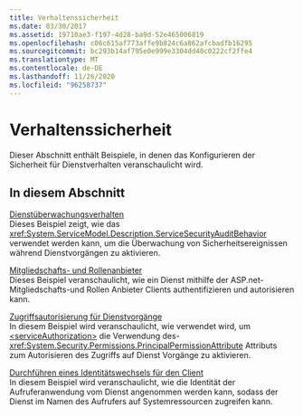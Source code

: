 ```yaml
---
title: Verhaltenssicherheit
ms.date: 03/30/2017
ms.assetid: 19710ae3-f197-4d28-ba9d-52e465006819
ms.openlocfilehash: c06c615af773affe9b824c6a862afcbadfb16295
ms.sourcegitcommit: bc293b14af795e0e999e3304dd40c0222cf2ffe4
ms.translationtype: MT
ms.contentlocale: de-DE
ms.lasthandoff: 11/26/2020
ms.locfileid: "96258737"
---
```

# <a name="behavior-security"></a>Verhaltenssicherheit

Dieser Abschnitt enthält Beispiele, in denen das Konfigurieren der Sicherheit für Dienstverhalten veranschaulicht wird.  
  
## <a name="in-this-section"></a>In diesem Abschnitt  

 [Dienstüberwachungsverhalten](service-auditing-behavior.md)  
 Dieses Beispiel zeigt, wie das <xref:System.ServiceModel.Description.ServiceSecurityAuditBehavior> verwendet werden kann, um die Überwachung von Sicherheitsereignissen während Dienstvorgängen zu aktivieren.  
  
 [Mitgliedschafts- und Rollenanbieter](membership-and-role-provider.md)  
 Dieses Beispiel veranschaulicht, wie ein Dienst mithilfe der ASP.net-Mitgliedschafts-und Rollen Anbieter Clients authentifizieren und autorisieren kann.  
  
 [Zugriffsautorisierung für Dienstvorgänge](authorizing-access-to-service-operations.md)  
 In diesem Beispiel wird veranschaulicht, wie verwendet wird, um [\<serviceAuthorization>](../../configure-apps/file-schema/wcf/serviceauthorization-element.md) die Verwendung des- <xref:System.Security.Permissions.PrincipalPermissionAttribute> Attributs zum Autorisieren des Zugriffs auf Dienst Vorgänge zu aktivieren.  
  
 [Durchführen eines Identitätswechsels für den Client](impersonating-the-client.md)  
 In diesem Beispiel wird veranschaulicht, wie die Identität der Aufruferanwendung vom Dienst angenommen werden kann, sodass der Dienst im Namen des Aufrufers auf Systemressourcen zugreifen kann.
